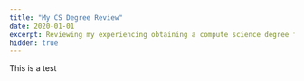 ```yaml
---
title: "My CS Degree Review"
date: 2020-01-01
excerpt: Reviewing my experiencing obtaining a compute science degree from Lousiana State University (LSU)
hidden: true
---
```


This is a test